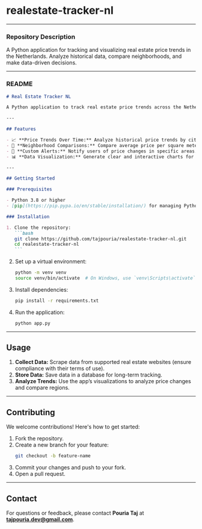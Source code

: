 # realestate-tracker-nl

---

### Repository Description

A Python application for tracking and visualizing real estate price trends in the Netherlands. Analyze historical data, compare neighborhoods, and make data-driven decisions.

---

### README

````markdown
# Real Estate Tracker NL

A Python application to track real estate price trends across the Netherlands. This tool provides insights through historical data and visualizations, helping users make informed decisions about the housing market.

---

## Features

- 📈 **Price Trends Over Time:** Analyze historical price trends by city, neighborhood, or street.
- 🏡 **Neighborhood Comparisons:** Compare average price per square meter across different regions.
- 🔔 **Custom Alerts:** Notify users of price changes in specific areas.
- 📊 **Data Visualization:** Generate clear and interactive charts for easy interpretation.

---

## Getting Started

### Prerequisites

- Python 3.8 or higher
- [pip](https://pip.pypa.io/en/stable/installation/) for managing Python packages

### Installation

1. Clone the repository:
   ```bash
   git clone https://github.com/tajpouria/realestate-tracker-nl.git
   cd realestate-tracker-nl
   ```
````

2. Set up a virtual environment:
   ```bash
   python -m venv venv
   source venv/bin/activate  # On Windows, use `venv\Scripts\activate`
   ```
3. Install dependencies:

   ```bash
   pip install -r requirements.txt
   ```

4. Run the application:
   ```bash
   python app.py
   ```

---

## Usage

1. **Collect Data:** Scrape data from supported real estate websites (ensure compliance with their terms of use).
2. **Store Data:** Save data in a database for long-term tracking.
3. **Analyze Trends:** Use the app’s visualizations to analyze price changes and compare regions.

---

## Contributing

We welcome contributions! Here's how to get started:

1. Fork the repository.
2. Create a new branch for your feature:
   ```bash
   git checkout -b feature-name
   ```
3. Commit your changes and push to your fork.
4. Open a pull request.

---

## Contact

For questions or feedback, please contact **Pouria Taj** at **tajpouria.dev@gmail.com**.
